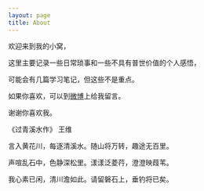 ```yaml
---
layout: page
title: About
---
```



欢迎来到我的小窝，

这里主要记录一些日常琐事和一些不具有普世价值的个人感悟，

可能会有几篇学习笔记，但这些不是重点。

如果你喜欢，可以到[微博](http://weibo.com/yinimeliao)上给我留言。



谢谢你喜欢我。



《过青溪水作》 王维

言入黄花川，每逐清溪水。随山将万转，趣途无百里。

声喧乱石中，色静深松里。漾漾泛菱荇，澄澄映葭苇。

我心素已闲，清川澹如此。请留磐石上，垂钓将已矣。
